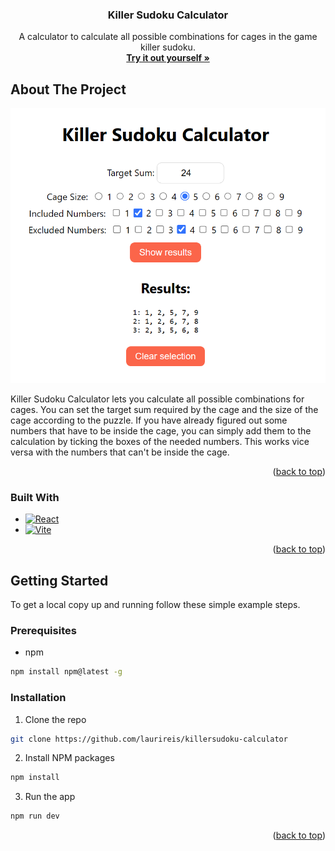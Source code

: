 <!-- Improved compatibility of back to top link: See: https://github.com/othneildrew/Best-README-Template/pull/73 -->

<a id="readme-top"></a>

<!--
*** Thanks for checking out the Best-README-Template. If you have a suggestion
*** that would make this better, please fork the repo and create a pull request
*** or simply open an issue with the tag "enhancement".
*** Don't forget to give the project a star!
*** Thanks again! Now go create something AMAZING! :D
-->

<div>
  <h3 align="center">Killer Sudoku Calculator</h3>

  <p align="center">
    A calculator to calculate all possible combinations for cages in the game killer sudoku.
    <br />
    <a href="https://example.com/"><strong>Try it out yourself »</strong></a>
  </p>
</div>

## About The Project

![Picture of the apps front page][ui-url]

Killer Sudoku Calculator lets you calculate all possible combinations for cages.
You can set the target sum required by the cage and the size of the cage according to the puzzle.
If you have already figured out some numbers that have to be inside the cage, you can simply add them to the calculation by ticking the boxes of the needed numbers.
This works vice versa with the numbers that can't be inside the cage.

<p align="right">(<a href="#readme-top">back to top</a>)</p>

### Built With

- [![React][React.js]][React-url]
- [![Vite][Vite.io]][Vite-url]
<p align="right">(<a href="#readme-top">back to top</a>)</p>

## Getting Started

To get a local copy up and running follow these simple example steps.

### Prerequisites

- npm

```sh
npm install npm@latest -g
```

### Installation

1. Clone the repo

```sh
git clone https://github.com/laurireis/killersudoku-calculator
```

2. Install NPM packages

```sh
npm install
```

3. Run the app

```sh
npm run dev
```

<p align="right">(<a href="#readme-top">back to top</a>)</p>

[ui-url]: images/ui.png
[React.js]: https://img.shields.io/badge/React-20232A?style=for-the-badge&logo=react&logoColor=61DAFB
[React-url]: https://react.dev/
[Vite.io]: https://img.shields.io/badge/Vite-646CFF?style=for-the-badge&logo=Vite&logoColor=white
[Vite-url]: https://vite.dev/
